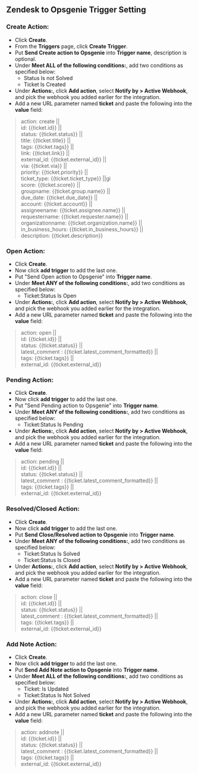 ## Zendesk to Opsgenie Trigger Setting
### Create Action:
- Click **Create**.  
- From the **Triggers** page, click **Create Trigger**.  
- Put **Send Create action to Opsgenie** into **Trigger name**, description is optional.  
- Under **Meet ALL of the following conditions:**, add two conditions as specified below:  
  - Status Is not Solved  
  - Ticket Is Created  
- Under **Actions:**, click **Add action**, select **Notify by > Active Webhook**, and pick the webhook you added earlier for the integration.
- Add a new URL parameter named **ticket** and paste the following into the **value** field:  
>action: create ||  
id: {{ticket.id}} ||  
status: {{ticket.status}} ||  
title: {{ticket.title}} ||  
tags: {{ticket.tags}} ||  
link: {{ticket.link}} ||  
external_id: {{ticket.external_id}} ||  
via: {{ticket.via}} ||  
priority: {{ticket.priority}} ||  
ticket_type: {{ticket.ticket_type}} ||gi  
score: {{ticket.score}} ||  
groupname: {{ticket.group.name}} ||  
due_date: {{ticket.due_date}} ||  
account: {{ticket.account}} ||  
assigneename: {{ticket.assignee.name}} ||  
requestername: {{ticket.requester.name}} ||  
organizationname: {{ticket.organization.name}} ||  
in_business_hours: {{ticket.in_business_hours}} ||  
description: {{ticket.description}}  

### Open Action:  
- Click **Create**.  
- Now click **add trigger** to add the last one.  
- Put "Send Open action to Opsgenie" into **Trigger name**.  
- Under **Meet ANY of the following conditions:**, add two conditions as specified below:  
  - Ticket:Status Is Open  
- Under **Actions:**, click **Add action**, select **Notify by > Active Webhook**, and pick the webhook you added earlier for the integration.
- Add a new URL parameter named **ticket** and paste the following into the **value** field:  
>action: open ||  
id: {{ticket.id}} ||  
status: {{ticket.status}} ||  
latest_comment : {{ticket.latest_comment_formatted}} ||  
tags: {{ticket.tags}} ||  
external_id: {{ticket.external_id}} 

### Pending Action:  
- Click **Create**.  
- Now click **add trigger** to add the last one.  
- Put "Send Pending action to Opsgenie" into **Trigger name**.  
- Under **Meet ANY of the following conditions:**, add two conditions as specified below:  
  - Ticket:Status Is Pending  
- Under **Actions:**, click **Add action**, select **Notify by > Active Webhook**, and pick the webhook you added earlier for the integration.
- Add a new URL parameter named **ticket** and paste the following into the **value** field:  
>action: pending ||  
id: {{ticket.id}} ||  
status: {{ticket.status}} ||  
latest_comment : {{ticket.latest_comment_formatted}} ||  
tags: {{ticket.tags}} ||  
external_id: {{ticket.external_id}}  
  
### Resolved/Closed Action:  
- Click **Create**.  
- Now click **add trigger** to add the last one.  
- Put **Send Close/Resolved action to Opsgenie** into **Trigger name**.  
- Under **Meet ANY of the following conditions:**, add two conditions as specified below:  
  - Ticket:Status Is Solved  
  - Ticket:Status Is Closed  
- Under **Actions:**, click **Add action**, select **Notify by > Active Webhook**, and pick the webhook you added earlier for the integration.
- Add a new URL parameter named **ticket** and paste the following into the **value** field:  
>action: close ||  
id: {{ticket.id}} ||  
status: {{ticket.status}} ||  
latest_comment : {{ticket.latest_comment_formatted}} ||  
tags: {{ticket.tags}} ||  
external_id: {{ticket.external_id}}

### Add Note Action:
- Click **Create**.  
- Now click **add trigger** to add the last one.  
- Put **Send Add Note action to Opsgenie** into **Trigger name**.  
- Under **Meet ALL of the following conditions:**, add two conditions as specified below:  
    - Ticket: Is Updated
    - Ticket:Status Is Not Solved
- Under **Actions:**, click **Add action**, select **Notify by > Active Webhook**, and pick the webhook you added earlier for the integration.
- Add a new URL parameter named **ticket** and paste the following into the **value** field:  
>action: addnote ||  
id: {{ticket.id}} ||  
status: {{ticket.status}} ||  
latest_comment : {{ticket.latest_comment_formatted}} ||  
tags: {{ticket.tags}} ||  
external_id: {{ticket.external_id}}
